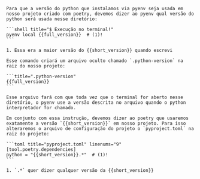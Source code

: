 	Para que a versão do python que instalamos via pyenv seja usada em nosso projeto criado com poetry, devemos dizer ao pyenv qual versão do python será usada nesse diretório:

	```shell title="$ Execução no terminal!"
	pyenv local {{full_version}}  # (1)!
	```

	1. Essa era a maior versão do {{short_version}} quando escrevi

	Esse comando criará um arquivo oculto chamado `.python-version` na raiz do nosso projeto:

	```title=".python-version"
	{{full_version}}
	```

	Esse arquivo fará com que toda vez que o terminal for aberto nesse diretório, o pyenv use a versão descrita no arquivo quando o python interpretador for chamado.

	Em conjunto com essa instrução, devemos dizer ao poetry que usaremos exatamente a versão `{{short_version}}` em nosso projeto. Para isso alteraremos o arquivo de configuração do projeto o `pyproject.toml` na raiz do projeto:

	```toml title="pyproject.toml" linenums="9"
	[tool.poetry.dependencies]
	python = "{{short_version}}.*"  # (1)!
	```

	1. `.*` quer dizer qualquer versão da {{short_version}}
